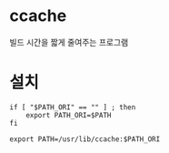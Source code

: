 # ccache

빌드 시간을 짧게 줄여주는 프로그램

# 설치

	if [ "$PATH_ORI" == "" ] ; then
		export PATH_ORI=$PATH
	fi

	export PATH=/usr/lib/ccache:$PATH_ORI

